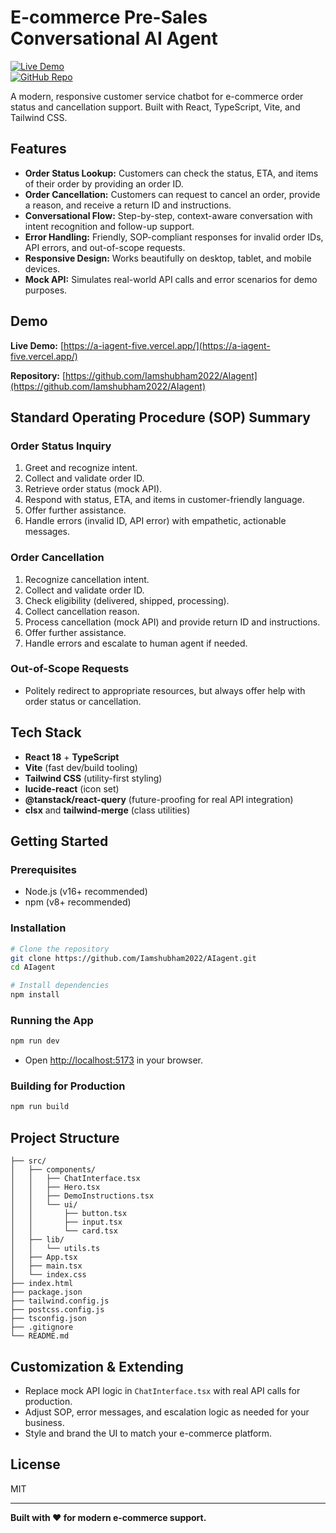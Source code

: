 # E-commerce Pre-Sales Conversational AI Agent

[![Live Demo](https://img.shields.io/badge/Live%20Demo-Visit-blue?logo=vercel)](https://a-iagent-five.vercel.app/)  
[![GitHub Repo](https://img.shields.io/badge/GitHub-Repo-black?logo=github)](https://github.com/Iamshubham2022/AIagent)

A modern, responsive customer service chatbot for e-commerce order status and cancellation support. Built with React, TypeScript, Vite, and Tailwind CSS.

## Features

- **Order Status Lookup:** Customers can check the status, ETA, and items of their order by providing an order ID.
- **Order Cancellation:** Customers can request to cancel an order, provide a reason, and receive a return ID and instructions.
- **Conversational Flow:** Step-by-step, context-aware conversation with intent recognition and follow-up support.
- **Error Handling:** Friendly, SOP-compliant responses for invalid order IDs, API errors, and out-of-scope requests.
- **Responsive Design:** Works beautifully on desktop, tablet, and mobile devices.
- **Mock API:** Simulates real-world API calls and error scenarios for demo purposes.

## Demo

**Live Demo:** [https://a-iagent-five.vercel.app/](https://a-iagent-five.vercel.app/)

**Repository:** [https://github.com/Iamshubham2022/AIagent](https://github.com/Iamshubham2022/AIagent)


## Standard Operating Procedure (SOP) Summary

### Order Status Inquiry
1. Greet and recognize intent.
2. Collect and validate order ID.
3. Retrieve order status (mock API).
4. Respond with status, ETA, and items in customer-friendly language.
5. Offer further assistance.
6. Handle errors (invalid ID, API error) with empathetic, actionable messages.

### Order Cancellation
1. Recognize cancellation intent.
2. Collect and validate order ID.
3. Check eligibility (delivered, shipped, processing).
4. Collect cancellation reason.
5. Process cancellation (mock API) and provide return ID and instructions.
6. Offer further assistance.
7. Handle errors and escalate to human agent if needed.

### Out-of-Scope Requests
- Politely redirect to appropriate resources, but always offer help with order status or cancellation.

## Tech Stack
- **React 18** + **TypeScript**
- **Vite** (fast dev/build tooling)
- **Tailwind CSS** (utility-first styling)
- **lucide-react** (icon set)
- **@tanstack/react-query** (future-proofing for real API integration)
- **clsx** and **tailwind-merge** (class utilities)

## Getting Started

### Prerequisites
- Node.js (v16+ recommended)
- npm (v8+ recommended)

### Installation

```bash
# Clone the repository
git clone https://github.com/Iamshubham2022/AIagent.git
cd AIagent

# Install dependencies
npm install
```

### Running the App

```bash
npm run dev
```

- Open [http://localhost:5173](http://localhost:5173) in your browser.

### Building for Production

```bash
npm run build
```

## Project Structure

```
├── src/
│   ├── components/
│   │   ├── ChatInterface.tsx
│   │   ├── Hero.tsx
│   │   ├── DemoInstructions.tsx
│   │   └── ui/
│   │       ├── button.tsx
│   │       ├── input.tsx
│   │       └── card.tsx
│   ├── lib/
│   │   └── utils.ts
│   ├── App.tsx
│   ├── main.tsx
│   └── index.css
├── index.html
├── package.json
├── tailwind.config.js
├── postcss.config.js
├── tsconfig.json
├── .gitignore
└── README.md
```

## Customization & Extending
- Replace mock API logic in `ChatInterface.tsx` with real API calls for production.
- Adjust SOP, error messages, and escalation logic as needed for your business.
- Style and brand the UI to match your e-commerce platform.

## License

MIT

---

**Built with ❤️ for modern e-commerce support.**
